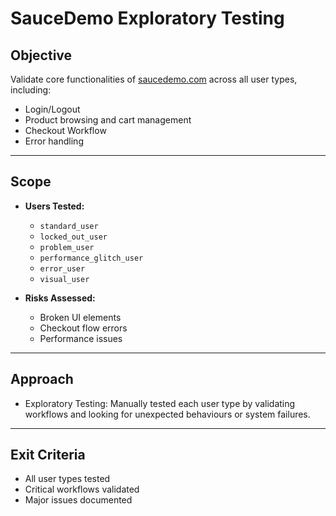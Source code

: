 # SauceDemo Exploratory Testing  

## **Objective**  
Validate core functionalities of [saucedemo.com](https://www.saucedemo.com) across all user types, including:  
- Login/Logout  
- Product browsing and cart management  
- Checkout Workflow  
- Error handling  

---

## **Scope**  
- **Users Tested:**  
  - `standard_user`  
  - `locked_out_user`  
  - `problem_user`  
  - `performance_glitch_user`  
  - `error_user`  
  - `visual_user`  
   
- **Risks Assessed:**  
  - Broken UI elements  
  - Checkout flow errors  
  - Performance issues  

---

## **Approach**  
- Exploratory Testing: Manually tested each user type by validating workflows and looking for unexpected behaviours or system failures.  

---

## **Exit Criteria**  
- All user types tested  
- Critical workflows validated  
- Major issues documented  
